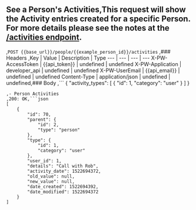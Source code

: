 ## See a Person's Activities,This request will show the Activity entries created for a specific Person. For more details please see the notes at the [/activities endpoint](https://dev.prosperworks.com).
,```POST {{base_url}}/people/{{example_person_id}}/activities```
,### Headers
,Key | Value | Description | Type
--- | --- | --- | ---
X-PW-AccessToken | {{api_token}} | undefined | undefined
X-PW-Application | developer_api | undefined | undefined
X-PW-UserEmail | {{api_email}} | undefined | undefined
Content-Type | application/json | undefined | undefined,### Body
,```
{
  "activity_types": [
    {
      "id": 1,
      "category": "user"
    }
  ]
}
```,### Example Responses
,- Person Activities
,200: OK,```json
[
    {
        "id": 70,
        "parent": {
            "id": 2,
            "type": "person"
        },
        "type": {
            "id": 1,
            "category": "user"
        },
        "user_id": 1,
        "details": "Call with Rob",
        "activity_date": 1522694372,
        "old_value": null,
        "new_value": null,
        "date_created": 1522694392,
        "date_modified": 1522694372
    }
]
```